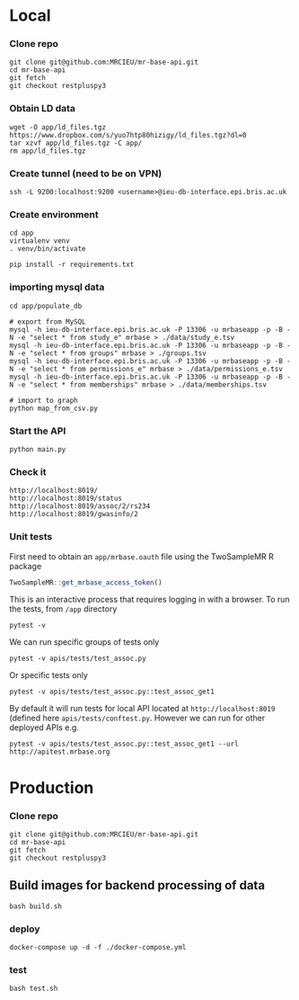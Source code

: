 # Local


### Clone repo

```
git clone git@github.com:MRCIEU/mr-base-api.git
cd mr-base-api
git fetch
git checkout restpluspy3
```

### Obtain LD data
```
wget -O app/ld_files.tgz https://www.dropbox.com/s/yuo7htp80hizigy/ld_files.tgz?dl=0
tar xzvf app/ld_files.tgz -C app/
rm app/ld_files.tgz
```

### Create tunnel (need to be on VPN)
```
ssh -L 9200:localhost:9200 <username>@ieu-db-interface.epi.bris.ac.uk
```

### Create environment
```
cd app
virtualenv venv
. venv/bin/activate

pip install -r requirements.txt
```

### importing mysql data

```
cd app/populate_db

# export from MySQL
mysql -h ieu-db-interface.epi.bris.ac.uk -P 13306 -u mrbaseapp -p -B -N -e "select * from study_e" mrbase > ./data/study_e.tsv
mysql -h ieu-db-interface.epi.bris.ac.uk -P 13306 -u mrbaseapp -p -B -N -e "select * from groups" mrbase > ./groups.tsv
mysql -h ieu-db-interface.epi.bris.ac.uk -P 13306 -u mrbaseapp -p -B -N -e "select * from permissions_e" mrbase > ./data/permissions_e.tsv
mysql -h ieu-db-interface.epi.bris.ac.uk -P 13306 -u mrbaseapp -p -B -N -e "select * from memberships" mrbase > ./data/memberships.tsv

# import to graph
python map_from_csv.py
```

### Start the API
```
python main.py
```

### Check it
```
http://localhost:8019/
http://localhost:8019/status
http://localhost:8019/assoc/2/rs234
http://localhost:8019/gwasinfo/2
```

### Unit tests
First need to obtain an `app/mrbase.oauth` file using the TwoSampleMR R package

```r
TwoSampleMR::get_mrbase_access_token()
```

This is an interactive process that requires logging in with a browser. To run the tests, from `/app` directory

```
pytest -v
```

We can run specific groups of tests only

```
pytest -v apis/tests/test_assoc.py
```

Or specific tests only

```
pytest -v apis/tests/test_assoc.py::test_assoc_get1
```

By default it will run tests for local API located at `http://localhost:8019` (defined here `apis/tests/conftest.py`. However we can run for other deployed APIs e.g.

```
pytest -v apis/tests/test_assoc.py::test_assoc_get1 --url http://apitest.mrbase.org
```


# Production

### Clone repo

```
git clone git@github.com:MRCIEU/mr-base-api.git
cd mr-base-api
git fetch
git checkout restpluspy3
```

## Build images for backend processing of data
```bash build.sh```

### deploy
```docker-compose up -d -f ./docker-compose.yml```

### test
```bash test.sh```
